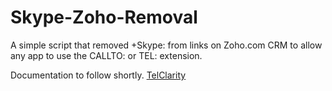 Skype-Zoho-Removal
==================

A simple script that removed +Skype: from links on Zoho.com CRM to allow any app to use the CALLTO: or TEL: extension.

Documentation to follow shortly. [TelClarity](http://TelClarity.com)
